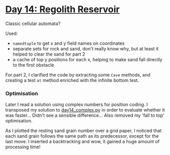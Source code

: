 # [Day 14: Regolith Reservoir](https://adventofcode.com/2022/day/14)

Classic cellular automata?

Used:
- `namedtuple` to get x and y field names on coordinates
- separate sets for rock and sand, don't really know why, but at least it helped to clear the sand for part 2
- a cache of top y positions for each x, helping to make sand fall directly to the first obstacle

For part 2, I clarified the code by extracting some `Cave` methods, and creating a test `at` method enriched
with the infinite bottom test.

### Optimisation
Later I read a solution using complex numbers for position coding. I transposed my solution to [day14_complex.py]()
in order to evaluate whether it was faster... Didn't see a sensible difference... 
Also removed my 'fall to top' optimisation.

As I plotted the resting sand grain number over a grid paper, I noticed that each sand grain follows the same path as its
predecessor, except for the last move. I inserted a backtracking and wow, it gained a huge amount of processing time!